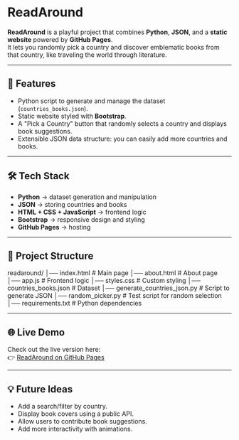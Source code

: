 # ReadAround 

**ReadAround** is a playful project that combines **Python**, **JSON**, and a **static website** powered by **GitHub Pages**.  
It lets you randomly pick a country and discover emblematic books from that country, like traveling the world through literature.

---

## 🚀 Features
- Python script to generate and manage the dataset (`countries_books.json`).
- Static website styled with **Bootstrap**.
- A "Pick a Country" button that randomly selects a country and displays book suggestions.
- Extensible JSON data structure: you can easily add more countries and books.

---

## 🛠️ Tech Stack
- **Python** → dataset generation and manipulation  
- **JSON** → storing countries and books  
- **HTML + CSS + JavaScript** → frontend logic  
- **Bootstrap** → responsive design and styling  
- **GitHub Pages** → hosting  

---

## 📂 Project Structure
readaround/
│── index.html # Main page
│── about.html # About page
│── app.js # Frontend logic
│── styles.css # Custom styling
│── countries_books.json # Dataset
│── generate_countries_json.py # Script to generate JSON
│── random_picker.py # Test script for random selection
│── requirements.txt # Python dependencies

---

## 🌐 Live Demo
Check out the live version here:  
👉 [ReadAround on GitHub Pages](https://bredscc.github.io/read-around/)

---

## 💡 Future Ideas
- Add a search/filter by country.  
- Display book covers using a public API.  
- Allow users to contribute book suggestions.  
- Add more interactivity with animations.  

